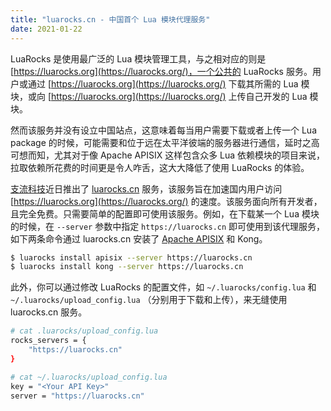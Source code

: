 ```yaml
---
title: "luarocks.cn - 中国首个 Lua 模块代理服务"
date: 2021-01-22
---
```


LuaRocks 是使用最广泛的 Lua 模块管理工具，与之相对应的则是 [https://luarocks.org](https://luarocks.org/)，一个公共的 LuaRocks 服务。用户或通过 [https://luarocks.org](https://luarocks.org/) 下载其所需的 Lua 模块，或向 [https://luarocks.org](https://luarocks.org/) 上传自己开发的 Lua 模块。

然而该服务并没有设立中国站点，这意味着每当用户需要下载或者上传一个 Lua package 的时候，可能需要和位于远在太平洋彼端的服务器进行通信，延时之高可想而知，尤其对于像 Apache APISIX 这样包含众多 Lua 依赖模块的项目来说，拉取依赖所花费的时间更是令人咋舌，这大大降低了使用 LuaRocks 的体验。

[支流科技](https://www.apiseven.com/)近日推出了 [luarocks.cn](https://luarocks.cn/) 服务，该服务旨在加速国内用户访问 [https://luarocks.org](https://luarocks.org/) 的速度。该服务面向所有开发者，且完全免费。只需要简单的配置即可使用该服务。例如，在下载某一个 Lua 模块的时候，在 `--server` 参数中指定 `https://luarocks.cn` 即可使用到该代理服务，如下两条命令通过 luarocks.cn 安装了 [Apache APISIX](https://github.com/apache/apisix) 和 Kong。

```sh
$ luarocks install apisix --server https://luarocks.cn
$ luarocks install kong --server https://luarocks.cn
```

此外，你可以通过修改 LuaRocks 的配置文件，如 `~/.luarocks/config.lua` 和 `~/.luarocks/upload_config.lua` （分别用于下载和上传），来无缝使用 luarocks.cn 服务。

```sh
# cat .luarocks/upload_config.lua
rocks_servers = {
    "https://luarocks.cn"
}

# cat ~/.luarocks/upload_config.lua
key = "<Your API Key>"
server = "https://luarocks.cn"
```
